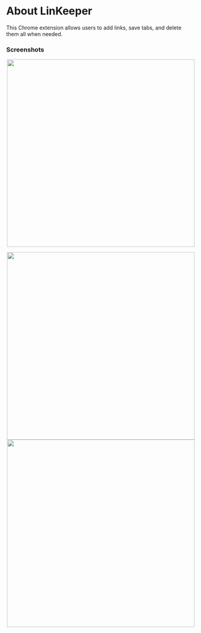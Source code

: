 # About LinKeeper
This Chrome extension allows users to add links, save tabs, and delete them all when needed.
### Screenshots
<p align="center">
  <img src="https://github.com/linda-boughattas/linkKeeper/assets/168272328/f28d6f6e-e05d-4832-9a5d-bd4065fca7c0" width="500">
</p>

<p align="center">
  <img src="https://github.com/linda-boughattas/linkKeeper/assets/168272328/ef2c1444-9748-48ae-9985-a2d10ca4e55a" width="500">
  <img src="https://github.com/linda-boughattas/linkKeeper/assets/168272328/5acc8ef2-41d2-455e-a6bd-d97656bc03f9" width="500">
</p>
